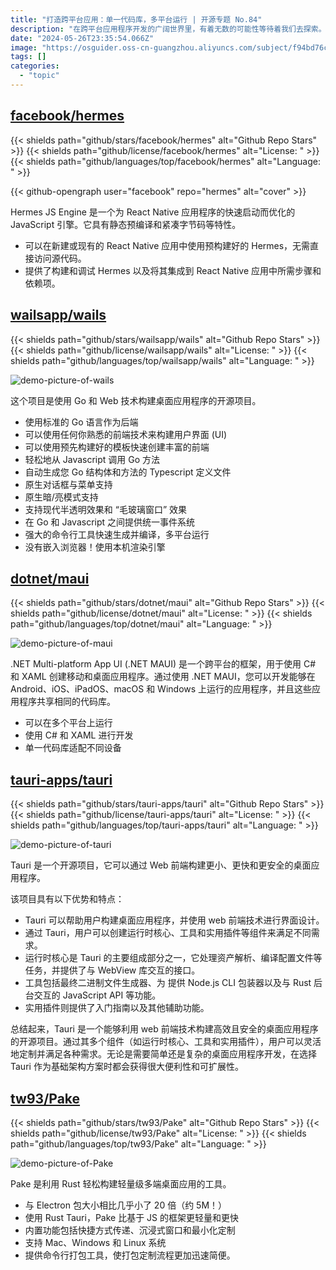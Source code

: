 ```yaml
---
title: "打造跨平台应用：单一代码库，多平台运行 | 开源专题 No.84"
description: "在跨平台应用程序开发的广阔世界里，有着无数的可能性等待着我们去探索。这里有五个令人兴奋的开源项目，它们各自以独特的方式助力开发者创造出能在多个平台上闪耀的应用程序。无论是使用.NET、Go，还是利用 Web 前端技术，这些项目都为我们提供了更多的选择和可能性。"
date: "2024-05-26T23:35:54.066Z"
image: "https://osguider.oss-cn-guangzhou.aliyuncs.com/subject/f94bd76ce198ebbaf8df03a3aa024e18.png"
tags: []
categories:
  - "topic"
---
```


## [facebook/hermes](https://github.com/facebook/hermes)

{{< shields path="github/stars/facebook/hermes" alt="Github Repo Stars" >}} {{< shields path="github/license/facebook/hermes" alt="License: " >}} {{< shields path="github/languages/top/facebook/hermes" alt="Language: " >}}

{{< github-opengraph user="facebook" repo="hermes" alt="cover" >}}

Hermes JS Engine 是一个为 React Native 应用程序的快速启动而优化的 JavaScript 引擎。它具有静态预编译和紧凑字节码等特性。

- 可以在新建或现有的 React Native 应用中使用预构建好的 Hermes，无需直接访问源代码。
- 提供了构建和调试 Hermes 以及将其集成到 React Native 应用中所需步骤和依赖项。
  
## [wailsapp/wails](https://github.com/wailsapp/wails)

{{< shields path="github/stars/wailsapp/wails" alt="Github Repo Stars" >}} {{< shields path="github/license/wailsapp/wails" alt="License: " >}} {{< shields path="github/languages/top/wailsapp/wails" alt="Language: " >}}

![demo-picture-of-wails](https://picgo-daily.oss-cn-guangzhou.aliyuncs.com/picgo-daily/2023/2e9300464ef71722fbec79633258f2e1.png)

这个项目是使用 Go 和 Web 技术构建桌面应用程序的开源项目。

- 使用标准的 Go 语言作为后端
- 可以使用任何你熟悉的前端技术来构建用户界面 (UI)
- 可以使用预先构建好的模板快速创建丰富的前端
- 轻松地从 Javascript 调用 Go 方法
- 自动生成您 Go 结构体和方法的 Typescript 定义文件
- 原生对话框与菜单支持
- 原生暗/亮模式支持
- 支持现代半透明效果和 “毛玻璃窗口” 效果
- 在 Go 和 Javascript 之间提供统一事件系统
- 强大的命令行工具快速生成并编译，多平台运行
- 没有嵌入浏览器！使用本机渲染引擎
  
## [dotnet/maui](https://github.com/dotnet/maui)

{{< shields path="github/stars/dotnet/maui" alt="Github Repo Stars" >}} {{< shields path="github/license/dotnet/maui" alt="License: " >}} {{< shields path="github/languages/top/dotnet/maui" alt="Language: " >}}

![demo-picture-of-maui](https://osguider.oss-cn-guangzhou.aliyuncs.com/subject/c11caf1a580a9811d3d64ae15ab196c0.png)

.NET Multi-platform App UI (.NET MAUI) 是一个跨平台的框架，用于使用 C# 和 XAML 创建移动和桌面应用程序。通过使用 .NET MAUI，您可以开发能够在 Android、iOS、iPadOS、macOS 和 Windows 上运行的应用程序，并且这些应用程序共享相同的代码库。

- 可以在多个平台上运行
- 使用 C# 和 XAML 进行开发
- 单一代码库适配不同设备
  
## [tauri-apps/tauri](https://github.com/tauri-apps/tauri)

{{< shields path="github/stars/tauri-apps/tauri" alt="Github Repo Stars" >}} {{< shields path="github/license/tauri-apps/tauri" alt="License: " >}} {{< shields path="github/languages/top/tauri-apps/tauri" alt="Language: " >}}

![demo-picture-of-tauri](https://picgo-daily.oss-cn-guangzhou.aliyuncs.com/picgo-daily/2023/807508029b5f1a9417939d661ac590a5.png)

Tauri 是一个开源项目，它可以通过 Web 前端构建更小、更快和更安全的桌面应用程序。

该项目具有以下优势和特点：

- Tauri 可以帮助用户构建桌面应用程序，并使用 web 前端技术进行界面设计。
- 通过 Tauri，用户可以创建运行时核心、工具和实用插件等组件来满足不同需求。
- 运行时核心是 Tauri 的主要组成部分之一，它处理资产解析、编译配置文件等任务，并提供了与 WebView 库交互的接口。
- 工具包括最终二进制文件生成器、为  提供 Node.js CLI 包装器以及与 Rust 后台交互的 JavaScript API 等功能。
- 实用插件则提供了入门指南以及其他辅助功能。

总结起来，Tauri 是一个能够利用 web 前端技术构建高效且安全的桌面应用程序的开源项目。通过其多个组件（如运行时核心、工具和实用插件），用户可以灵活地定制并满足各种需求。无论是需要简单还是复杂的桌面应用程序开发，在选择 Tauri 作为基础架构方案时都会获得很大便利性和可扩展性。
  
## [tw93/Pake](https://github.com/tw93/Pake)

{{< shields path="github/stars/tw93/Pake" alt="Github Repo Stars" >}} {{< shields path="github/license/tw93/Pake" alt="License: " >}} {{< shields path="github/languages/top/tw93/Pake" alt="Language: " >}}

![demo-picture-of-Pake](https://picgo-daily.oss-cn-guangzhou.aliyuncs.com/picgo-daily/2023/2d8ab8abde618354d698d4f0335e7a2e.png)

Pake 是利用 Rust 轻松构建轻量级多端桌面应用的工具。

- 与 Electron 包大小相比几乎小了 20 倍（约 5M！）
- 使用 Rust Tauri，Pake 比基于 JS 的框架更轻量和更快
- 内置功能包括快捷方式传递、沉浸式窗口和最小化定制
- 支持 Mac、Windows 和 Linux 系统
- 提供命令行打包工具，使打包定制流程更加迅速简便。
  
